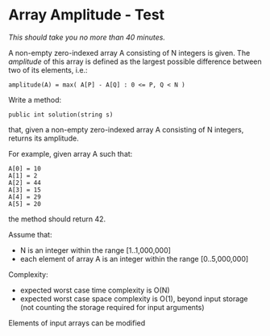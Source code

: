 # Array Amplitude - Test

_This should take you no more than 40 minutes._

A non-empty zero-indexed array A consisting of N integers is given. The _amplitude_ of this array is defined as the largest possible difference between two of its elements, i.e.:

    amplitude(A) = max( A[P] - A[Q] : 0 <= P, Q < N )
  
Write a method:

    public int solution(string s)

that, given a non-empty zero-indexed array A consisting of N integers, returns its amplitude.

For example, given array A such that:

    A[0] = 10
    A[1] = 2
    A[2] = 44
    A[3] = 15
    A[4] = 29
    A[5] = 20
    
the method should return 42.

Assume that:

* N is an integer within the range [1..1,000,000]
* each element of array A is an integer within the range [0..5,000,000]

Complexity:

* expected worst case time complexity is O(N)
* expected worst case space complexity is O(1), beyond input storage (not counting the storage required for input arguments)

Elements of input arrays can be modified
